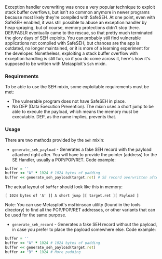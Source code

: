 Exception handler overwriting was once a very popular technique to exploit stack buffer overflows, but isn't so common anymore in newer programs because most likely they're compiled with SafeSEH. At one point, even with SafeSEH enabled, it was still possible to abuse an exception handler by heap spraying, but of course, memory protections didn't stop there. DEP/FASLR eventually came to the rescue, so that pretty much terminated the glory days of SEH exploits. You can probably still find vulnerable applications not compiled with SafeSEH, but chances are the app is outdated, no longer maintained, or it is more of a learning experiment for the developer. Nonetheless, exploiting a stack buffer overflow with exception handling is still fun, so if you do come across it, here's how it's supposed to be written with Metasploit's ```Seh``` mixin.

### Requirements

To be able to use the SEH mixin, some exploitable requirements must be met:

* The vulnerable program does not have SafeSEH in place.
* No DEP (Data Execution Prevention). The mixin uses a short jump to be able to execute the payload, which means the memory must be executable. DEP, as the name implies, prevents that.

### Usage

There are two methods provided by the ```Seh``` mixin:

* ```generate_seh_payload``` - Generates a fake SEH record with the payload attached right after. You will have to provide the pointer (address) for the SE Handler, usually a POP/POP/RET. Code example:

```ruby
buffer = ''
buffer << "A" * 1024 # 1024 bytes of padding
buffer << generate_seh_payload(target.ret) # SE record overwritten after 1024 bytes
```

The actual layout of ```buffer``` should look like this in memory:

```
[ 1024 bytes of 'A' ][ A short jump ][ target.ret ][ Payload ]
```

Note: You can use Metasploit's msfbinscan utility (found in the tools directory) to find all the POP/POP/RET addresses, or other variants that can be used for the same purpose.

* ```generate_seh_record``` - Generates a fake SEH record without the payload, in case you prefer to place the payload somewhere else. Code example:

```ruby
buffer = ''
buffer << "A" * 1024 # 1024 bytes of padding
buffer << generate_seh_payload(target.ret)
buffer << "B" * 1024 # More padding
```